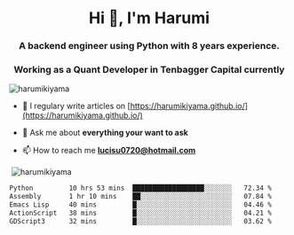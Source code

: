 <h1 align="center">Hi 👋, I'm Harumi</h1>
<h3 align="center">A backend engineer using <b>Python</b> with 8 years experience.</h3>
<h3 align="center">Working as a Quant Developer in <b>Tenbagger Capital</b> currently</h3>

<p align="left"> <img src="https://komarev.com/ghpvc/?username=harumikiyama" alt="harumikiyama" /> </p>


- 📝 I regulary write articles on [https://harumikiyama.github.io/](https://harumikiyama.github.io/)

- 💬 Ask me about **everything your want to ask**

- 📫 How to reach me **lucisu0720@hotmail.com**

<p>&nbsp;<img align="center" src="https://github-readme-stats.vercel.app/api?username=harumikiyama&show_icons=true" alt="harumikiyama" /></p>


<!--START_SECTION:waka-->

```txt
Python         10 hrs 53 mins  ██████████████████░░░░░░░   72.34 %
Assembly       1 hr 10 mins    ██░░░░░░░░░░░░░░░░░░░░░░░   07.84 %
Emacs Lisp     40 mins         █░░░░░░░░░░░░░░░░░░░░░░░░   04.46 %
ActionScript   38 mins         █░░░░░░░░░░░░░░░░░░░░░░░░   04.21 %
GDScript3      32 mins         █░░░░░░░░░░░░░░░░░░░░░░░░   03.62 %
```

<!--END_SECTION:waka-->
